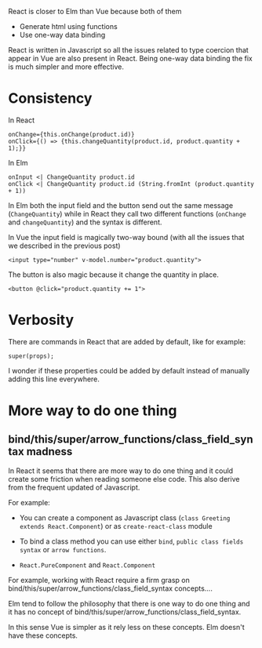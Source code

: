 
React is closer to Elm than Vue because both of them

* Generate html using functions
* Use one-way data binding

React is written in Javascript so all the issues related to type coercion that appear in Vue are also present in React. Being one-way data binding the fix is much simpler and more effective.

# Consistency

In React

```
onChange={this.onChange(product.id)}
onClick={() => {this.changeQuantity(product.id, product.quantity + 1);}}
```

In Elm

```
onInput <| ChangeQuantity product.id
onClick <| ChangeQuantity product.id (String.fromInt (product.quantity + 1))
```

In Elm both the input field and the button send out the same message (`ChangeQuantity`) while in React they call two different functions (`onChange` and `changeQuantity`) and the syntax is different.

In Vue the input field is magically two-way bound (with all the issues that we described in the previous post)
```
<input type="number" v-model.number="product.quantity">
```
The button is also magic because it change the quantity in place.
```
<button @click="product.quantity += 1">
```

# Verbosity

There are commands in React that are added by default, like for example:
```
super(props);
```
I wonder if these properties could be added by default instead of manually adding this line everywhere.

# More way to do one thing
## bind/this/super/arrow_functions/class_field_syntax madness

In React it seems that there are more way to do one thing and it could create some friction when reading someone else code. This also derive from the frequent updated of Javascript.

For example:

* You can create a component as Javascript class (`class Greeting extends React.Component`) or as `create-react-class` module

* To bind a class method you can use either `bind`, `public class fields syntax` or `arrow functions`.

* `React.PureComponent` and `React.Component`



For example, working with React require a firm grasp on bind/this/super/arrow_functions/class_field_syntax concepts....  

Elm tend to follow the philosophy that there is one way to do one thing and it has no concept of bind/this/super/arrow_functions/class_field_syntax.

In this sense Vue is simpler as it rely less on these concepts. Elm doesn't have these concepts.
